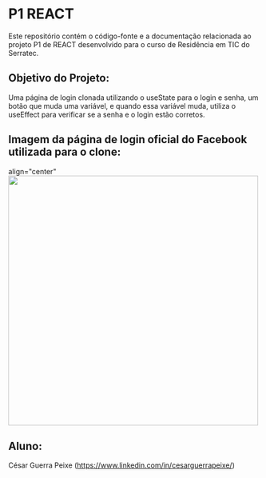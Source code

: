 <h1>P1 REACT</h1>

Este repositório contém o código-fonte e a documentação relacionada ao projeto P1 de REACT desenvolvido para o curso de Residência em TIC do Serratec.

<h2>Objetivo do Projeto:</h2>

Uma página de login clonada utilizando o useState para o login e senha, um botão que muda uma variável, e quando essa variável muda, utiliza o useEffect para verificar se a senha e o login estão corretos.

<h2>Imagem da página de login oficial do Facebook utilizada para o clone:</h2>

<div></div> align="center"
<img src="https://github.com/CesarGuerraPeixe/P1-REACT/issues/1#issue-2330126555" width="500px" />
</div>

<h2>Aluno:</h2>

César Guerra Peixe (https://www.linkedin.com/in/cesarguerrapeixe/)
